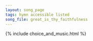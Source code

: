 ```yaml
---
layout: song_page
tags: hymn accessible listed
song_file: great_is_thy_faithfulness
---
```


{% include choice_and_music.html %}
